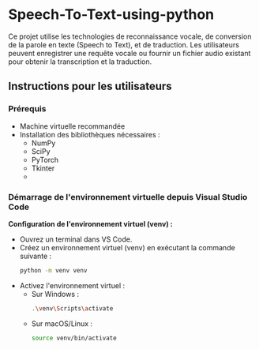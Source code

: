 # Speech-To-Text-using-python

Ce projet utilise les technologies de reconnaissance vocale, de conversion de la parole en texte (Speech to Text), et de traduction. Les utilisateurs peuvent enregistrer une requête vocale ou fournir un fichier audio existant pour obtenir la transcription et la traduction.

## Instructions pour les utilisateurs

### Prérequis

- Machine virtuelle recommandée
- Installation des bibliothèques nécessaires :
  - NumPy
  - SciPy
  - PyTorch
  - Tkinter
  - 
### Démarrage de l'environnement virtuelle depuis Visual Studio Code

 **Configuration de l'environnement virtuel (venv) :**
   - Ouvrez un terminal dans VS Code.
   - Créez un environnement virtuel (venv) en exécutant la commande suivante :
     ```bash
     python -m venv venv
     ```
   - Activez l'environnement virtuel :
     - Sur Windows :
       ```bash
       .\venv\Scripts\activate
       ```
     - Sur macOS/Linux :
       ```bash
       source venv/bin/activate
       ```
